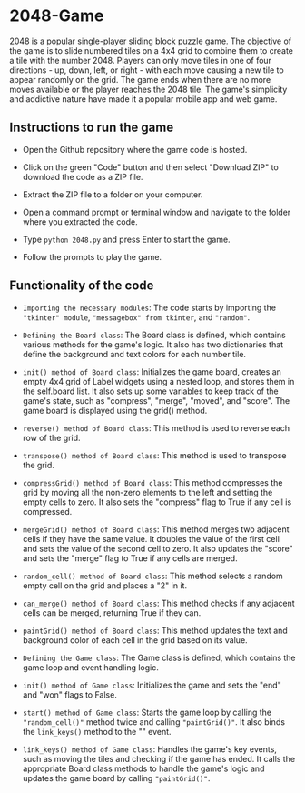 # 2048-Game

2048 is a popular single-player sliding block puzzle game. The objective of the game is to slide numbered tiles on a 4x4 grid to combine them to create a tile with the number 2048. Players can only move tiles in one of four directions - up, down, left, or right - with each move causing a new tile to appear randomly on the grid. The game ends when there are no more moves available or the player reaches the 2048 tile. The game's simplicity and addictive nature have made it a popular mobile app and web game.

## Instructions to run the game

* Open the Github repository where the game code is hosted.

* Click on the green "Code" button and then select "Download ZIP" to download the code as a ZIP file.

* Extract the ZIP file to a folder on your computer.

* Open a command prompt or terminal window and navigate to the folder where you extracted the code.

* Type ```python 2048.py``` and press Enter to start the game.

* Follow the prompts to play the game.

## Functionality of the code

* ```Importing the necessary modules```: The code starts by importing the ```"tkinter" module```, ```"messagebox" from tkinter```, and ```"random"```.

* ```Defining the Board class```: The Board class is defined, which contains various methods for the game's logic. It also has two dictionaries that define the background and text colors for each number tile.

* ```init() method of Board class```: Initializes the game board, creates an empty 4x4 grid of Label widgets using a nested loop, and stores them in the self.board list. It also sets up some variables to keep track of the game's state, such as "compress", "merge", "moved", and "score". The game board is displayed using the grid() method.

* ```reverse() method of Board class```: This method is used to reverse each row of the grid.

* ```transpose() method of Board class```: This method is used to transpose the grid.

* ```compressGrid() method of Board class```: This method compresses the grid by moving all the non-zero elements to the left and setting the empty cells to zero. It also sets the "compress" flag to True if any cell is compressed.

* ```mergeGrid() method of Board class```: This method merges two adjacent cells if they have the same value. It doubles the value of the first cell and sets the value of the second cell to zero. It also updates the "score" and sets the "merge" flag to True if any cells are merged.

* ```random_cell() method of Board class```: This method selects a random empty cell on the grid and places a "2" in it.

* ```can_merge() method of Board class```: This method checks if any adjacent cells can be merged, returning True if they can.

* ```paintGrid() method of Board class```: This method updates the text and background color of each cell in the grid based on its value.

* ```Defining the Game class```: The Game class is defined, which contains the game loop and event handling logic.

* ```init() method of Game class```: Initializes the game and sets the "end" and "won" flags to False.

* ```start() method of Game class```: Starts the game loop by calling the ```"random_cell()"``` method twice and calling ```"paintGrid()"```. It also binds the ```link_keys()``` method to the "<Key>" event.

* ```link_keys() method of Game class```: Handles the game's key events, such as moving the tiles and checking if the game has ended. It calls the appropriate Board class methods to handle the game's logic and updates the game board by calling ```"paintGrid()"```.

